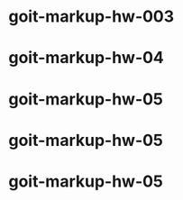 # goit-markup-hw-003
# goit-markup-hw-04
# goit-markup-hw-05
# goit-markup-hw-05
# goit-markup-hw-05
